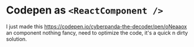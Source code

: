 # Codepen as `<ReactComponent />`
I just made this https://codepen.io/cyberpanda-the-decoder/pen/oNeaaox an component
nothing fancy, need to optimize the code, it's a quick n dirty solution.
